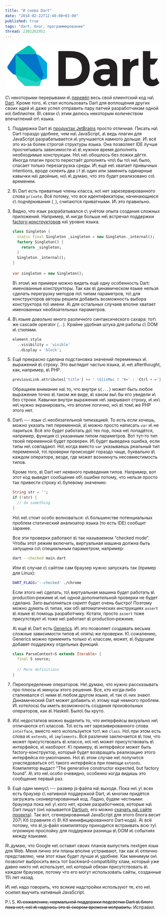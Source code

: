 ```yaml
---
title: "И снова Dart"
date: "2014-02-22T12:40:00+03:00"
published: true
tags: "dart, блог, программирование"
thread: 2302262951
---
```


![](/images/3rd-party/dart-logo.png "Dart")

С\ некоторыми перерывами я\ [перевёл][old-post] весь свой клиентский код на\ [Dart]. Кроме того, я\ стал использовать
Dart для воплощения других своих идей и\ даже успел отправить пару патчей разработчикам одной из\ библиотек. В\ связи
с\ этим делюсь некоторым количеством впечатлений от\ языка.

1. Поддержка Dart в\ [продуктах JetBrains][webstorm] просто отличная. Писать на\ Dart гораздо удобнее, чем
    на\ JavaScript, а\ ведь плагин для JavaScript разрабатывается и\ улучшается намного дольше. И\ всё это из&#8209;за
    более строгой структуры языка. Она позволяет IDE лучше просчитывать зависимости и\ в\ нужное время дополнять
    необходимые конструкции. Но\ не\ обошлось без ложки дёгтя. Иногда плагин просто перестаёт дополнять что\ бы
    то\ ни\ было, спасает только перезагрузка среды. И\ ещё не\ хватает привычных intentions, вроде склеить два `if`
    в\ один или заменить одинарные кавычки на\ двойные, но\ я\ думаю, что это будет реализовано со\ временем.

2. В\ Dart есть приватные члены класса, но\ нет зарезервированного слова `private`. Всё потому, что все идентификаторы,
    начинающиеся с\ подчёркивания (`_`), считаются приватными. И\ это правильно.

3. Видно, что язык разрабатывался с\ учётом опыта создания сложных приложений. Например, я\ нигде больше не\ встречал
    поддержки [factory-конструкторов][factory] на\ уровне языка.

    ~~~~~dart
    class Singleton {
      static final Singleton _singleton = new Singleton._internal();
      factory Singleton() {
        return _singleton;
      }
      Singleton._internal();
    }

    var singleton = new Singleton();
    ~~~~~

    В\ этом\ же примере можно видеть ещё одну особенность Dart: именованные конструкторы. Так как в\ динамическом языке
    нельзя сделать перегрузку методов по\ типам параметров, то\ для конструкторов авторы решили добавить возможность
    выбора конструктора по\ имени. А\ для остальных случаев вполне хватает именованных необязательных параметров.

4. В\ языке довольно много различного синтаксического сахара: тот\ же cascade operator (`..`). Крайне удобная штука для
    работы с\ DOM и\ стилями.

    ~~~~~dart
    element.style
      ..visibility = 'visible'
      ..display = 'block';
    ~~~~~

5. Ещё прекрасно сделана подстановка значений переменных и\ выражений в\ строку. Это выглядит частью языка,
    а\ не\ afterthought, как, например, в\ PHP.

    ~~~~~dart
    previousLink.attributes['title'] += ' (${isMac ? '⌥←' : 'Ctrl + ←'})';
    ~~~~~

    Обращаем внимание на\ то, что внутри `${...}` может быть любое выражение точно в\ таком же виде, в\ каком вы\ бы его
    увидели и\ без строки. Кавычки внутри выражения не\ закрывают строку, и\ их\ не\ нужно экранировать, что вполне
    логично, но\ в\ том\ же PHP этого нет.

6. Dart\ --- язык с\ необязательной типизацией. То есть если хочешь, можно указать тип переменной, а\ можно просто
    написать `var` и\ не париться. Всё это будет работать до\ тех пор, пока не\ попадётся, например, функция
    с\ указанным типом параметров. Вот тут&#8209;то тип твоей переменной будет проверен. И\ будет выведена ошибка, если
    типы не\ совпадают. Но\ когда вместо `var` указываешь реальный тип переменной, то\ проверки происходят гораздо чаще,
    буквально в\ каждом операторе, везде, где может возникнуть несовместимость типов.

    Кроме того, в\ Dart нет неявного приведения типов. Например, вот этот код выведет сообщение об\ ошибке потому, что
    нельзя просто так привести строку к\ булевому значению:

    ~~~~~dart
    String str = '';
    if (!str) {
      // do something
    }
    ~~~~~

    Но\ не\ стоит особо волноваться: о\ большинстве потенциальных проблем статический анализатор языка (то есть IDE)
    сообщит заранее.

    Все эти проверки работают в\ так называемом “checked mode”. Чтобы этот режим включить, виртуальная машина должна
    быть запущена со\ специальным параметром, например:

    ~~~~~bash
    dart --checked main.dart
    ~~~~~

    Или в\ случае с\ сайтом сам браузер нужно запускать так (пример для Linux):

    ~~~~~bash
    DART_FLAGS='--checked' ./chrome
    ~~~~~

    Если этого не\ сделать, то\ виртуальная машина будет работать в\ production&#8209;режиме и\ ни\ одной дополнительной
    проверки не будет сделано. Зато выполняться скрипт будет очень быстро! Поэтому можно думать о\ типах, как
    об\ автоматических инструкциях `assert` в\ языке в\ помощь разработчику. Кстати, просто `assert` тоже присутствует
    и\ тоже не\ работает в\ production&#8209;режиме.

    А\ ещё в\ Dart есть [Generics]. И\ это позволяет создавать весьма сложные зависимости типов и\ опять\ же проверки.
    К\ сожалению, Generics можно применить только к\ классам, может, в\ будущем добавят поддержку отдельных функций.

    ~~~~~dart
    class ParseContext<S extends Iterable> {
      final S source;

      // More definitions
    }
    ~~~~~

7. Переопределение операторов. Не\ думаю, что нужно рассказывать про плюсы и\ минусы этого решения. Все, кто
    когда&#8209;либо сталкивался с\ ними в\ любом другом языке, и\ так о\ них знают. Динамический Dart может добавить
    к\ этому ещё немного проблем. И\ хотелось\ бы иметь возможность создания произвольных операторов, как в\ Haskell.
    Было\ бы круто.

8. Из\ недостатков можно выделить то, что интерфейсы визуально не\ отличаются от\ классов. То\ есть нет
    зарезивированного слова `interface`, вместо него используется тот\ же `class`. Но\ при этом есть слова и\ `extends`,
    и\ `implements`.  Всё различие заключается в\ том, что может присутствовать в\ классе, но\ не\ может присутствовать
    в\ интерфейсе, и\ наоборот. К\ примеру, в\ интерфейсе может быть factory-конструктор, который будет возвращать
    реализацию этого интерфейса по&#8209;умолчанию. Но\ в\ этом случае не\ получится унаследоваться от\ такого
    интерфейса при помощи `extends`. Компилятор выдаст “The generative constructor expected, but factory found”. А\ это
    не\ особо очевидно, особенно когда видишь это сообщение первый раз.

9. Ещё один минус\ --- размер js&#8209;файла на\ выходе. Пока не\ у\ всех есть браузер с\ нативной поддержкой Dart,
    и\ многим придётся загружать сконвертированный код.  Ладно, будем честными: браузера пока ни\ у\ кого нет, кроме
    разработчиков, которые на\ Dart пишут (он\ называется [Dartium], его можно [скачать на\ сайте
    проекта][dartium-download]). Так вот, сгенерированный JavaScript для этого блога весит 207\ Кб (сравните с\ 8\ Кб
    минифицированного Dart&#8209;кода). А\ всё потому, что в\ js&#8209;файл компилятору приходится встраивать всю
    ту\ огромную прослойку для поддержки разницы в\ DOM и\ событиях между языками.

Я\ думаю, что Google не\ оставит своих планов выпустить nextgen язык для Web. Меня лично эти планы вполне устраивают,
так как я\ отлично представляю, чем этот язык будет лучше и\ удобнее. Как минимум он\ позволит выбросить весь тот
backward-compatibility хлам, который уже давно никто не\ использует, но\ который обязан присутствовать в\ каждом
браузере, потому что его могут использовать сайты, созданные 15\ лет назад.

И\ не\ надо говорить, что всякие надстройки используют те, кто не\ осилил выучить нативный JavaScript.

P.\ S. ~~К\ сожалению, нормальной поддержки подсветки Dart в\ блоге пока нет, но\ я\ надеюсь это в\ скором времени
исправить.~~ Исправил.

[Dart]: https://www.dartlang.org/
[Dartium]: https://www.dartlang.org/tools/dartium/
[dartium-download]: https://www.dartlang.org/tools/download.html
[factory]: https://www.dartlang.org/docs/dart-up-and-running/contents/ch02.html#ch02-constructor-factory
[Generics]: https://www.dartlang.org/docs/dart-up-and-running/contents/ch02.html#generics
[old-post]: /post/dart/
[webstorm]: http://www.jetbrains.com/webstorm/
